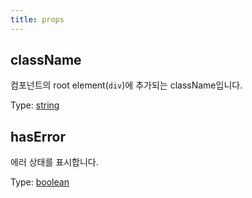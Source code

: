 ```yaml
---
title: props
---
```

<!-- Generated by documentation.js. Update this documentation by updating the source code. -->

## className

컴포넌트의 root element(`div`)에 추가되는 className입니다.

Type: [string][1]

## hasError

에러 상태를 표시합니다.

Type: [boolean][2]

[1]: https://developer.mozilla.org/docs/Web/JavaScript/Reference/Global_Objects/String

[2]: https://developer.mozilla.org/docs/Web/JavaScript/Reference/Global_Objects/Boolean
